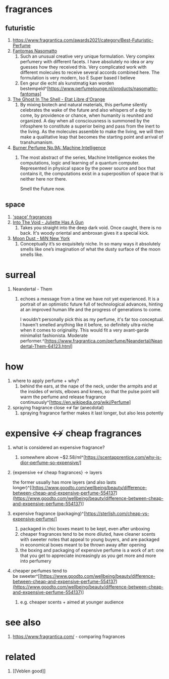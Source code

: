 # fragrances
## futuristic
1. https://www.fragrantica.com/awards2021/category/Best-Futuristic-Perfume
2. [Fantomas Nasomatto](https://www.fragrantica.com/perfume/Nasomatto/Fantomas-62775.html)
	1. Such an unusual creative very unique formulation. Very complex perfumery with different facets. I have absolutely no idea or any guesses how they received this. Very complicated work with different molecules to receive several accords combined here. The formulation is very modern, Iso E Super based I believe
	2. Een geur die echt als kunstmatig kan worden bestempeld^[https://www.perfumelounge.nl/products/nasomatto-fantomas]
3. [The Ghost In The Shell - Etat Libre d'Orange](https://www.fragrantica.com/perfume/Etat-Libre-d-Orange/The-Ghost-In-The-Shell-69412.html)
	1. By mixing biotech and natural materials, this perfume silently celebrates the wake of the future and also whispers of a day to come, by providence or chance, when humanity is reunited and organized. A day when all consciousness is summoned by the infosphere to constitute a superior being and pass from the inert to the living. As the molecules assemble to make the living, we will then make a qualitative leap that becomes the starting point and arrival of transhumanism.
4. [Burner Perfume No.9A: Machine Intelligence](https://www.etsy.com/listing/637793465/burner-perfume-no9a-machine-intellignce)
	1. The most abstract of the series, Machine Intelligence evokes the computations, logic and learning of a quantum computer. Represented in physical space by the power source and box that contains it, the computations exist in a superposition of space that is neither here nor there.
	   
	   Smell the Future now.

## space
1. ['space' fragrances](https://www.reddit.com/r/fragrance/comments/lfqamb/few_fragrances_that_probably_smell_like_space/)
2. [Into The Void - Juliette Has A Gun](https://www.fragrantica.com/perfume/Juliette-Has-A-Gun/Into-The-Void-39010.html)
	1. Takes you straight into the deep dark void. Once caught, there is no back. It's woody oriental and ambroxan gives it a special kick.
2. [Moon Dust - MiN New York](https://www.fragrantica.com/perfume/MiN-New-York/Moon-Dust-25382.html)
	1. Conceptually it’s so exquisitely niche. In so many ways it absolutely smells like one’s imagination of what the dusty surface of the moon smells like.

# surreal
1. Neandertal - Them
	1. echoes a message from a time we have not yet experienced. It is a portrait of an optimistic future full of technological advances, hinting at an improved human life and the progress of generations to come.
	   
	   I wouldn't personally pick this as my perfume, it's far too conceptual. I haven't smelled anything like it before, so definitely ultra-niche when it comes to originality. This would fit a very avant-garde minimalist fashionista. Moderate performer.^[https://www.fragrantica.com/perfume/Neandertal/Neandertal-Them-64123.html]

# how
1. where to apply perfume + why?
	1. behind the ears, at the nape of the neck, under the armpits and at the insides of wrists, elbows and knees, so that the pulse point will warm the perfume and release fragrance continuously^[https://en.wikipedia.org/wiki/Perfume]
2. spraying fragrance close ↮ far (anecdotal)
	1. spraying fragrance farther makes it last longer, but also less potently

# expensive ↮ cheap fragrances
1. what is considered an expensive fragrance?
	1. somewhere above ~$2.58/ml^[https://scentapprentice.com/why-is-dior-perfume-so-expensive/]
2. {expensive ↮ cheap fragrances} → layers
   
   the former usually has more layers (and also lasts longer)^[[https://www.goodto.com/wellbeing/beauty/difference-between-cheap-and-expensive-perfume-554137](https://www.goodto.com/wellbeing/beauty/difference-between-cheap-and-expensive-perfume-554137)]
2. expensive fragrance (packaging)^[https://sterlish.com/cheap-vs-expensive-perfume/]
	1. packaged in chic boxes meant to be kept, even after unboxing
	2. cheaper fragrances tend to be more diluted, have cleaner scents with sweeter notes that appeal to young buyers, and are packaged in economical boxes meant to be thrown away after opening
	3. the boxing and packaging of expensive perfume is a work of art: one that you get to appreciate increasingly as you get more and more into perfumery
3. cheaper perfumes tend to be sweeter^[[https://www.goodto.com/wellbeing/beauty/difference-between-cheap-and-expensive-perfume-554137](https://www.goodto.com/wellbeing/beauty/difference-between-cheap-and-expensive-perfume-554137)]
	1. e.g. cheaper scents + aimed at younger audience
# see also
1. https://www.fragrantica.com/ - comparing fragrances

# related
1. [[Veblen good]]